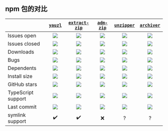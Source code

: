 
## npm 包的对比

|                       | [`yauzl`][ygit]      | [`extract-zip`][egit] | [`adm-zip`][agit]        | [`unzipper`][ugit]   | [`archiver`][argit]    |
|-----------------------|:--------------------:|:---------------------:|:------------------------:|:--------------------:|:----------------------:|
| Issues open           | [![][yio]][yio_a]    | [![][eio]][eio_a]     | [![][aio]][aio_a]        | [![][uio]][uio_a]    | [![][ario]][ario_a]    |
| Issues closed         | [![][yic]][yic_a]    | [![][eic]][eic_a]     | [![][eic]][aic_a]        | [![][uic]][uic_a]    | [![][aric]][aric_a]    |
| Downloads             | [![][yd]][yd_a]      | [![][ed]][ed_a]       | [![][ad]][ad_a]          | [![][ud]][ud_a]      | [![][ard]][ard_a]      |
| Bugs                  | [![][ybug]][ybug_a]  | [![][ebug]][ebug_a]   | [![][abug]][abug_a]      | [![][ubug]][ubug_a]  | [![][arbug]][arbug_a]  |
| Dependents            | [![][ydp]][ydp_a]    | [![][edp]][edp_a]     | [![][adp]][adp_a]        | [![][udp]][udp_a]    | [![][ardp]][ardp_a]    |
| Install size          | [![][ysize]][ysize_a]| [![][esize]][esize_a] | [![][asize]][asize_a]    | [![][usize]][usize_a]| [![][arsize]][arsize_a]|
| GitHub stars          | [![][ystar]][ygit]   | [![][estar]][egit]    | [![][astar]][agit]       | [![][ustar]][ugit]   | [![][arstar]][argit]   |
| TypeScript support    | [![][yts]][ygit]     | [![][ets]][egit]      | [![][ats]][agit]         | [![][uts]][ugit]     | [![][arts]][argit]     |
| Last commit           | [![][ycm]][ycm_a]    | [![][ecm]][ecm_a]     | [![][acm]][acm_a]        | [![][ucm]][ucm_a]    | [![][arcm]][arcm_a]    |
| symlink support       | :heavy_check_mark:   | :heavy_check_mark:    | :x:                      | ?                    | ?                      |


<!-- GITHUB -->
[ygit]: https://github.com/thejoshwolfe/yauzl
[egit]: https://github.com/max-mapper/extract-zip
[agit]: https://github.com/cthackers/adm-zip
[ugit]: https://github.com/ZJONSSON/node-unzipper
[argit]: https://github.com/archiverjs/node-archiver

<!-- ISSUES OPEN -->
[yio]: https://img.shields.io/github/issues-raw/thejoshwolfe/yauzl?color=gray&label
[eio]: https://img.shields.io/github/issues-raw/max-mapper/extract-zip?color=gray&label
[aio]: https://img.shields.io/github/issues-raw/cthackers/adm-zip?color=gray&label
[uio]: https://img.shields.io/github/issues-raw/ZJONSSON/node-unzipper?color=gray&label
[ario]: https://img.shields.io/github/issues-raw/archiverjs/node-archiver?color=gray&label

[yio_a]: https://github.com/thejoshwolfe/yauzl/issues?q=is%3Aissue+is%3Aopen+sort%3Aupdated-desc
[eio_a]: https://github.com/max-mapper/extract-zip/issues?q=is%3Aissue+is%3Aopen+sort%3Aupdated-desc
[aio_a]: https://github.com/cthackers/adm-zip/issues?q=is%3Aissue+is%3Aopen+sort%3Aupdated-desc
[uio_a]: https://github.com/ZJONSSON/node-unzipper/issues?q=is%3Aissue+is%3Aopen+sort%3Aupdated-desc
[ario_a]: https://github.com/archiverjs/node-archiver/issues?q=is%3Aissue+is%3Aopen+sort%3Aupdated-desc

<!-- ISSUES CLOSED -->
[yic]: https://img.shields.io/github/issues-closed-raw/thejoshwolfe/yauzl?color=blue&label
[eic]: https://img.shields.io/github/issues-closed-raw/max-mapper/extract-zip?color=blue&label
[aic]: https://img.shields.io/github/issues-closed-raw/cthackers/adm-zip?color=blue&label
[uic]: https://img.shields.io/github/issues-closed-raw/ZJONSSON/node-unzipper?color=blue&label
[aric]: https://img.shields.io/github/issues-closed-raw/archiverjs/node-archiver?color=blue&label

[yic_a]: https://github.com/thejoshwolfe/yauzl/issues?q=is%3Aissue+is%3Aclosed+sort%3Aupdated-desc
[eic_a]: https://github.com/max-mapper/extract-zip/issues?q=is%3Aissue+is%3Aclosed+sort%3Aupdated-desc
[aic_a]: https://github.com/cthackers/adm-zip/issues?q=is%3Aissue+is%3Aclosed+sort%3Aupdated-desc
[uic_a]: https://github.com/ZJONSSON/node-unzipper/issues?q=is%3Aissue+is%3Aclosed+sort%3Aupdated-desc
[aric_a]: https://github.com/archiverjs/node-archiver/issues?q=is%3Aissue+is%3Aclosed+sort%3Aupdated-desc

<!-- DOWNLOADS -->
[yd]: https://img.shields.io/npm/dm/yauzl?color=darkgreen&label
[ed]: https://img.shields.io/npm/dm/extract-zip?color=darkgreen&label
[ad]: https://img.shields.io/npm/dm/adm-zip?color=darkgreen&label
[ud]: https://img.shields.io/npm/dm/unzipper?color=darkgreen&label
[ard]: https://img.shields.io/npm/dm/archiver?color=darkgreen&label

[yd_a]: https://www.npmjs.com/package/yauzl
[ed_a]: https://www.npmjs.com/package/extract-zip
[ad_a]: https://www.npmjs.com/package/adm-zip
[ud_a]: https://www.npmjs.com/package/unzipper
[ard_a]: https://www.npmjs.com/package/archiver

<!-- BUGS -->
[ybug]: https://img.shields.io/github/issues-raw/thejoshwolfe/yauzl/bug?color=darkred&label
[ebug]: https://img.shields.io/github/issues-raw/max-mapper/extract-zip/bug?color=darkred&label
[abug]: https://img.shields.io/github/issues-raw/cthackers/adm-zip/bug?color=darkred&label
[ubug]: https://img.shields.io/github/issues-raw/ZJONSSON/node-unzipper/bug-fix?color=darkred&label
[arbug]: https://img.shields.io/github/issues-raw/archiverjs/node-archiver/Bug?color=darkred&label

[ybug_a]: https://github.com/thejoshwolfe/yauzl/issues?q=is%3Aissue+is%3Aopen+sort%3Aupdated-desc+label%3Abug
[ebug_a]: https://github.com/max-mapper/extract-zip/issues?q=is%3Aissue+is%3Aopen+sort%3Aupdated-desc+label%3Abug
[abug_a]: https://github.com/cthackers/adm-zip/issues?q=is%3Aissue+is%3Aopen+sort%3Aupdated-desc+label%3Abug
[ubug_a]: https://github.com/ZJONSSON/node-unzipper/issues?q=is%3Aissue+is%3Aopen+sort%3Aupdated-desc+label%3A%22bug-fix%22
[arbug_a]: https://github.com/archiverjs/node-archiver/issues?q=is%3Aissue+is%3Aopen+sort%3Aupdated-desc+label%3ABug

<!-- DEPENDENTS -->
[ydp]: https://badgen.net/npm/dependents/yauzl?color=orange&label
[edp]: https://badgen.net/npm/dependents/extract-zip?color=orange&label
[adp]: https://badgen.net/npm/dependents/adm-zip?color=orange&label
[udp]: https://badgen.net/npm/dependents/unzipper?color=orange&label
[ardp]: https://badgen.net/npm/dependents/archiver?color=orange&label

[ydp_a]: https://www.npmjs.com/package/yauzl?activeTab=dependents
[edp_a]: https://www.npmjs.com/package/extract-zip?activeTab=dependents
[adp_a]: https://www.npmjs.com/package/adm-zip?activeTab=dependents
[udp_a]: https://www.npmjs.com/package/unzipper?activeTab=dependents
[ardp_a]: https://www.npmjs.com/package/archiver?activeTab=dependents

<!-- INSTALL SIZE -->
[ysize]: https://packagephobia.com/badge?p=yauzl
[esize]: https://packagephobia.com/badge?p=extract-zip
[asize]: https://packagephobia.com/badge?p=adm-zip
[usize]: https://packagephobia.com/badge?p=unzipper
[arsize]: https://packagephobia.com/badge?p=archiver

[ysize_a]: https://packagephobia.com/result?p=yauzl
[esize_a]: https://packagephobia.com/result?p=extract-zip
[asize_a]: https://packagephobia.com/result?p=adm-zip
[usize_a]: https://packagephobia.com/result?p=unzipper
[arsize_a]: https://packagephobia.com/result?p=archiver

<!-- GITHUB STARS -->
[ystar]: https://img.shields.io/github/stars/thejoshwolfe/yauzl?color=white&label
[estar]: https://img.shields.io/github/stars/max-mapper/extract-zip?color=white&label
[astar]: https://img.shields.io/github/stars/cthackers/adm-zip?color=white&label
[ustar]: https://img.shields.io/github/stars/ZJONSSON/node-unzipper?color=white&label
[arstar]: https://img.shields.io/github/stars/archiverjs/node-archiver?color=white&label


<!-- TYPESCRIPT SUPPORT -->
[yts]: https://badgen.net/npm/types/yauzl?label
[ets]: https://badgen.net/npm/types/extract-zip?label
[ats]: https://badgen.net/npm/types/adm-zip?label
[uts]: https://badgen.net/npm/types/unzipper?label
[arts]: https://badgen.net/npm/types/archiver?label

<!-- LAST COMMIT -->
[ycm]: https://img.shields.io/github/last-commit/thejoshwolfe/yauzl?color=gray&label
[ecm]: https://img.shields.io/github/last-commit/max-mapper/extract-zip?color=gray&label
[acm]: https://img.shields.io/github/last-commit/cthackers/adm-zip?color=gray&label
[ucm]: https://img.shields.io/github/last-commit/ZJONSSON/node-unzipper?color=gray&label
[arcm]: https://img.shields.io/github/last-commit/archiverjs/node-archiver?color=gray&label

[ycm_a]: https://github.com/thejoshwolfe/yauzl/commits
[ecm_a]: https://github.com/max-mapper/extract-zip/commits
[acm_a]: https://github.com/cthackers/adm-zip/commits
[ucm_a]: https://github.com/ZJONSSON/node-unzipper/commits
[arcm_a]: https://github.com/archiverjs/node-archiver/commits
